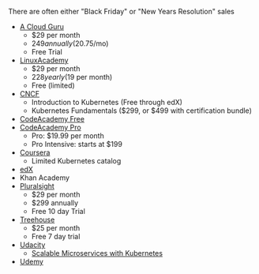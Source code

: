 
There are often either "Black Friday" or "New Years Resolution" sales

* [A Cloud Guru](https://acloud.guru/)
  * $29 per month
  * $249 annually ($20.75/mo)
  * Free Trial
* [LinuxAcademy](https://linuxacademy.com/join/pricing)
  * $29 per month
  * $228 yearly ($19 per month)
  * Free (limited)
* [CNCF](https://www.cncf.io/certification/training/)
  * Introduction to Kubernetes (Free through edX)
  * Kubernetes Fundamentals ($299, or $499 with certification bundle)
* [CodeAcademy Free](https://linuxacademy.com/join/pricing)
* [CodeAcademy Pro](https://pro.codecademy.com/)
  * Pro: $19.99 per month
  * Pro Intensive: starts at $199
* [Coursera](https://www.coursera.org/)
  * Limited Kubernetes catalog
* [edX](https://www.edx.org/)
* Khan Academy
* [Pluralsight](https://www.pluralsight.com/)
  * $29 per month
  * $299 annually
  * Free 10 day Trial
* [Treehouse](https://teamtreehouse.com/)
  * $25 per month
  * Free 7 day trial
* [Udacity](https://www.udacity.com/)
  * [Scalable Microservices with Kubernetes](https://www.udacity.com/course/scalable-microservices-with-kubernetes--ud615)
* [Udemy](https://www.udemy.com/)
